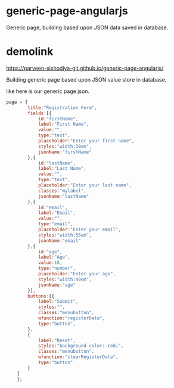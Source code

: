 # generic-page-angularjs
Generic page, building based upon JSON data saved in database.

# demolink
https://parveen-sishodiya-git.github.io/generic-page-angularjs/

Building generic page based upon JSON value store in database.

like here is our generic page json.

```javascript
page = {
        title:"Registration Form",
        fields:[{
            id:"firstName",
            label:"First Name",
            value:"",
            type:"text",
            placeholder:"Enter your first name",
            styles:"width:30em",
            jsonName:"firstName"
        },{
            id:"lastName",
            label:"Last Name",
            value:"",
            type:"text",
            placeholder:"Enter your last name",
            classes:"mylabel",
            jsonName:"lastName"
        },{
            id:"email",
            label:"Email",
            value:"",
            type:"email",
            placeholder:"Enter your email",
            styles:"width:55em",
            jsonName:"email"
        },{
            id:"age",
            label:"Age",
            value:18,
            type:"number",
            placeholder:"Enter your age",
            styles:"width:40em",
            jsonName:"age"
        }],
        buttons:[{
            label:"Submit",
            styles:"",
            classes:"menubutton",
            wfunction:"registerData",
            type:"button",
        },
        {
            label:"Reset",
            styles:"background-color: red;",
            classes:"menubutton",
            wfunction:"clearRegisterData",
            type:"button"
        }
    ]
    };
```    
